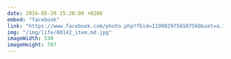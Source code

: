 ```yaml
---
date: 2016-05-20 15:20:09 +0200
embed: "facebook"
link: "https://www.facebook.com/photo.php?fbid=1199029750107568&set=a.104335782910309.8361.100000016644208&type=3&theater"
img: "/img/life/00142_item.md.jpg"
imageWidth: 530
imageHeight: 707
---
```

